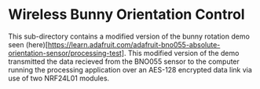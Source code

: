 # Wireless Bunny Orientation Control

This sub-directory contains a modified version of the bunny rotation demo seen (here)[https://learn.adafruit.com/adafruit-bno055-absolute-orientation-sensor/processing-test]. This modified version of the demo transmitted the data recieved from the BNO055 sensor to the computer running the processing application over an AES-128 encrypted data link via use of two NRF24L01 modules.
